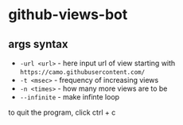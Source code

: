 # github-views-bot

## args syntax

* `-url <url>` - here input url of view starting with `https://camo.githubusercontent.com/`
* `-t <msec>` - frequency of increasing views
* `-n <times>` - how many more views are to be
* `--infinite` - make infinte loop

to quit the program, click ctrl + c
